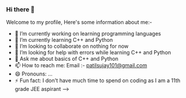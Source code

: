 ### Hi there 👋

Welcome to my profile, Here's some information about me:-


- 🔭 I’m currently working on learning programming languages
- 🌱 I’m currently learning C++ and Python
- 👯 I’m looking to collaborate on nothing for now
- 🤔 I’m looking for help with errors while learning C++ and Python
- 💬 Ask me about basics of C++ and Python
- 📫 How to reach me: Email :- patilsujay101@gmail.com
- 😄 Pronouns: ...
- ⚡ Fun fact: I don't have much time to spend on coding as I am a 11th grade JEE aspirant
-->
